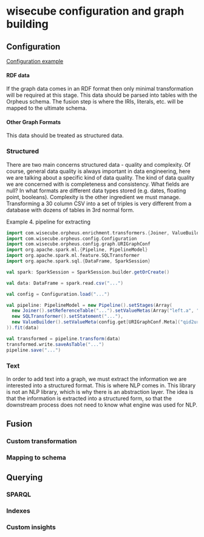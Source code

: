 # wisecube configuration and graph building

## Configuration

[Configuration example](./src/main/scala/com/wisecube/orpheus/config/README.md)

#### RDF data

If the graph data comes in an RDF format then only minimal transformation will be required at this stage. This data 
should be parsed into tables with the Orpheus schema. The fusion step is where the IRIs, literals, etc. will be mapped 
to the ultimate schema. 



#### Other Graph Formats

This data should be treated as structured data.

### Structured

There are two main concerns structured data - quality and complexity. Of course, general data quality is always 
important in data engineering, here we are talking about a specific kind of data quality. The kind of data quality we 
are concerned with is completeness and consistency. What fields are null? In what formats are different data types 
stored (e.g. dates, floating point, booleans). Complexity is the other ingredient we must manage. Transforming a 30 
column CSV into a set of triples is very different from a database with dozens of tables in 3rd normal form. 

Example 4. pipeline for extracting

```scala
import com.wisecube.orpheus.enrichment.transformers.{Joiner, ValueBuilder}
import com.wisecube.orpheus.config.Configuration
import com.wisecube.orpheus.config.graph.URIGraphConf
import org.apache.spark.ml.{Pipeline, PipelineModel}
import org.apache.spark.ml.feature.SQLTransformer
import org.apache.spark.sql.{DataFrame, SparkSession}

val spark: SparkSession = SparkSession.builder.getOrCreate()

val data: DataFrame = spark.read.csv("...")

val config = Configuration.load("...")

val pipeline: PipelineModel = new Pipeline().setStages(Array(
  new Joiner().setReferenceTable("...").setValueMetas(Array("left.a", "right.a", "...")).setOutputCols(Array("right.b", "right.c")),
  new SQLTransformer().setStatement("..."),
  new ValueBuilder().setValueMeta(config.get[URIGraphConf.Meta]("qid2uri").uri)
)).fit(data)

val transformed = pipeline.transform(data)
transformed.write.saveAsTable("...")
pipeline.save("...")
```

### Text

In order to add text into a graph, we must extract the information we are interested into a structured format. This is 
where NLP comes in. This library is not an NLP library, which is why there is an abstraction layer. The idea is that 
the information is extracted into a structured form, so that the downstream process does not need to know what engine 
was used for NLP.

## Fusion

### Custom transformation

### Mapping to schema

## Querying

### SPARQL

### Indexes

### Custom insights